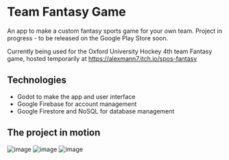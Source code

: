 # Team Fantasy Game
An app to make a custom fantasy sports game for your own team.
Project in progress - to be released on the Google Play Store soon.

Currently being used for the Oxford University Hockey 4th team Fantasy game, hosted temporarily at https://alexmann7.itch.io/spos-fantasy

## Technologies
- Godot to make the app and user interface
- Google Firebase for account management
- Google Firestore and NoSQL for database management

## The project in motion
![image](https://github.com/user-attachments/assets/64fc3a43-6727-482f-8dc5-34ea430f21a8)
![image](https://github.com/user-attachments/assets/b19ffe07-04b0-4915-9264-dcfa0a806fc7)
![image](https://github.com/user-attachments/assets/37d484be-e0ce-4e78-a55c-c5b981e3eb62)
